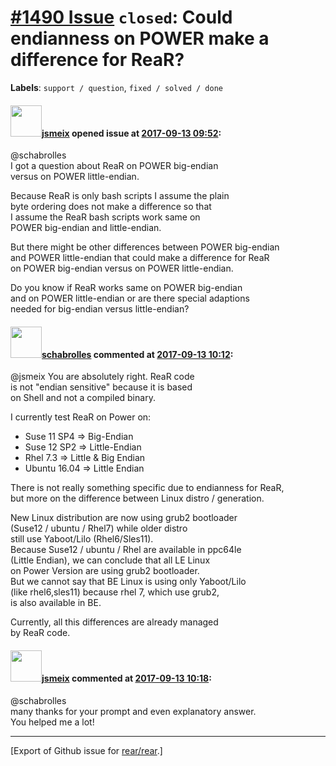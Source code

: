 [\#1490 Issue](https://github.com/rear/rear/issues/1490) `closed`: Could endianness on POWER make a difference for ReaR?
========================================================================================================================

**Labels**: `support / question`, `fixed / solved / done`

#### <img src="https://avatars.githubusercontent.com/u/1788608?u=925fc54e2ce01551392622446ece427f51e2f0ce&v=4" width="50">[jsmeix](https://github.com/jsmeix) opened issue at [2017-09-13 09:52](https://github.com/rear/rear/issues/1490):

@schabrolles  
I got a question about ReaR on POWER big-endian  
versus on POWER little-endian.

Because ReaR is only bash scripts I assume the plain  
byte ordering does not make a difference so that  
I assume the ReaR bash scripts work same on  
POWER big-endian and little-endian.

But there might be other differences between POWER big-endian  
and POWER little-endian that could make a difference for ReaR  
on POWER big-endian versus on POWER little-endian.

Do you know if ReaR works same on POWER big-endian  
and on POWER little-endian or are there special adaptions  
needed for big-endian versus little-endian?

#### <img src="https://avatars.githubusercontent.com/u/19491077?u=0021b16ab426902cbe676f6831f41607bbe4d441&v=4" width="50">[schabrolles](https://github.com/schabrolles) commented at [2017-09-13 10:12](https://github.com/rear/rear/issues/1490#issuecomment-329122864):

@jsmeix You are absolutely right. ReaR code  
is not "endian sensitive" because it is based  
on Shell and not a compiled binary.

I currently test ReaR on Power on:

-   Suse 11 SP4 =&gt; Big-Endian
-   Suse 12 SP2 =&gt; Little-Endian
-   Rhel 7.3 =&gt; Little & Big Endian
-   Ubuntu 16.04 =&gt; Little Endian

There is not really something specific due to endianness for ReaR,  
but more on the difference between Linux distro / generation.

New Linux distribution are now using grub2 bootloader  
(Suse12 / ubuntu / Rhel7) while older distro  
still use Yaboot/Lilo (Rhel6/Sles11).  
Because Suse12 / ubuntu / Rhel are available in ppc64le  
(Little Endian), we can conclude that all LE Linux  
on Power Version are using grub2 bootloader.  
But we cannot say that BE Linux is using only Yaboot/Lilo  
(like rhel6,sles11) because rhel 7, which use grub2,  
is also available in BE.

Currently, all this differences are already managed  
by ReaR code.

#### <img src="https://avatars.githubusercontent.com/u/1788608?u=925fc54e2ce01551392622446ece427f51e2f0ce&v=4" width="50">[jsmeix](https://github.com/jsmeix) commented at [2017-09-13 10:18](https://github.com/rear/rear/issues/1490#issuecomment-329124201):

@schabrolles  
many thanks for your prompt and even explanatory answer.  
You helped me a lot!

------------------------------------------------------------------------

\[Export of Github issue for
[rear/rear](https://github.com/rear/rear).\]
